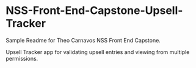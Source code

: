 # NSS-Front-End-Capstone-Upsell-Tracker

Sample Readme for Theo Carnavos NSS Front End Capstone.

Upsell Tracker app for validating upsell entries and viewing from multiple permissions.
